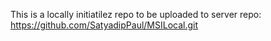 
This is a locally initiatilez repo to be uploaded to server repo:
https://github.com/SatyadipPaul/MSILocal.git

